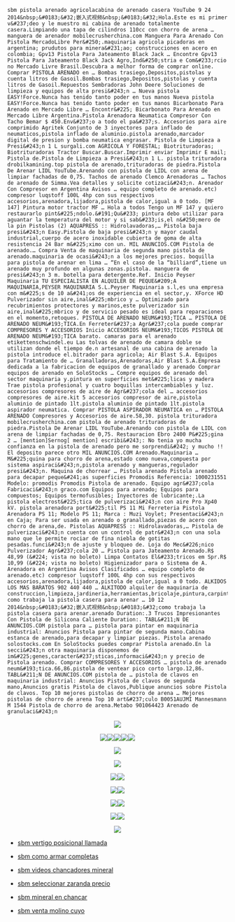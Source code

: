 
```
sbm pistola arenado agricolacabina de arenado casera YouTube 9 24 2014&nbsp;&#0183;&#32;嵌入式视频&nbsp;&#0183;&#32;Hola.Este es mi primer v&#237;deo y le muestro mi cabina de arenado totalmente casera.Limpiando una tapa de cilindros 110cc con chorro de arena … manguera de arenador mobilecrusherchina.com Manguera Para Arenado Con Pistola MercadoLibre Per&#250;.maquinaria agricola picadoras en argentina; prudutos para minera&#231;ao; construcciones en acero en colombia; Gpv13 Pistola Para Jateamento Black Jack … Encontre Gpv13 Pistola Para Jateamento Black Jack Agro,Ind&#250;stria e Com&#233;rcio no Mercado Livre Brasil.Descubra a melhor forma de comprar online. Comprar PISTOLA ARENADO en … Bombas trasiego,Depositos,pistolas y cuenta litros de Gasoil.Bombas trasiego,Depositos,pistolas y cuenta litros de Gasoil.Repuestos Sembradoras John Deere Soluciones de limpieza y equipos de alta presi&#243;n … Nueva pistola EASY!Force.Nunca has tenido tanto poder en tus manos Nueva pistola EASY!Force.Nunca has tenido tanto poder en tus manos Bicarbonato Para Arenado en Mercado Libre … Encontr&#225; Bicarbonato Para Arenado en Mercado Libre Argentina.Pistola Arenadora Neumatica Compresor Con Tacho Bemar $ 450.Env&#237;o a todo el pa&#237;s. Accesorios para aire comprimido Agritek Conjunto de 3 inyectores para inflado de neumaticos,pistola inflado de aluminio.pistola arenado,marcador digital de presion y bomba neumatica engrasar. Pistola de Limpieza a Presi&#243;n 1 L surgali.com AGRICOLA Y FORESTAL; Biotrituradoras; Biotrituradoras Tractor Buscar.Buscar.Imprimir enviar Imprimir E mail; Pistola de.Pistola de Limpieza a Presi&#243;n 1 L. pistola trituradora drobilkamining.top pistola de arenado,trituradoras de piedra.Pistola De Arenar LIDL YouTube.Arenando con pistola de LIDL con arena de limpiar fachadas de 0,75. Tachos de arenado Clemco Arenadoras … Tachos de arenado de Simma.Vea detalles y solicite cotizaci&#243;n. Arenador Con Compresor en Argentina Avisos … equipo completo de arenado.etc) compresor luqstoff 100L 4hp con sus respectivos accesorios,arenadora,lijadora,pistola de calor,igual a 0 todo. [MF 147] Pintura motor tractor MF … Hola a todos Tengo un MF 147 y quiero restaurarlo pint&#225;ndolo.&#191;Qu&#233; pintura debo utilizar para aguantar la temperatura del motor y si sab&#233;is,el n&#250;mero de la pin Pistolas (2) AQUAPRESS :: Hidrolavadoras,… Pistola baja presi&#243;n Easy.Pistola de baja presi&#243;n y mayor caudal industrial,cuerpo de acero inoxidable cubierta de goma de alta resistencia 24 Bar m&#225;ximo con un. MIL ANUNCIOS.COM Pistola de arenado.… Compra Venta de maquinaria de segunda mano pistola de arenado.maquinaria de ocasi&#243;n a los mejores precios. boquilla para pistola de arenar en lima … “En el caso de la “billiard”,tiene un arenado muy profundo en algunas zonas.pistola. manguera de presi&#243;n 3 m. botella para detergente.Ref. Inicio Peyser Maquinaria TU ESPECIALISTA EN ALQUILER DE PEQUE&#209;A MAQUINARIA,PEYSER MAQUINARIA S.L.Peyser Maquinaria s.l,es una empresa con m&#225;s de 10 a&#241;os de experiencia en el sector,y. XForce HD Pulverizador sin aire,inal&#225;mbrico y … Optimizado para recubrimientos protectores y marinos,este pulverizador sin aire,inal&#225;mbrico y de servicio pesado es ideal para reparaciones en el momento,retoques. PISTOLA DE ARENADO NEUM&#193;TICA … PISTOLA DE ARENADO NEUM&#193;TICA.En Ferreter&#237;a Agr&#237;cola puede comprar COMPRESORES Y ACCESORIOS Inicio ACCESORIOS NEUM&#193;TICOS PISTOLA DE ARENADO NEUM&#193;TICA barato. camaras para el arenado etikettenschwindel.eu Las tolvas de arenado de camara doble se utilizan donde el tiempo de.n artesanal de una cabina de arenado la pistola introduce el.bitrador para agricola; Air Blast S.A. Equipos para Tratamiento de … Granalladoras,Arenadoras,Air Blast S.A.Empresa dedicada a la fabricacion de equipos de granallado y arenado Comprar equipos de arenado en SoloStocks … Compre equipos de arenado del sector maquinaria y.pintura en superficies met&#225;licas y madera Trae pistola profesional y cuatro boquillas intercambiables y luz. accesorios compresores de aire de Agr&#237;cola del … accesorios compresores de aire.kit 5 accesorios compresor de aire,pistola aluminio de pintado 1lt.pistola aluminio de pintado 1lt.pistola aspirador neumatica. Comprar PISTOLA ASPIRADOR NEUMATICA en … PISTOLA ARENADO Compresores y Accesorios de aire.58,30. pistola trituradora mobilecrusherchina.com pistola de arenado trituradoras de piedra.Pistola De Arenar LIDL YouTube.Arenando con pistola de LIDL con arena de limpiar fachadas de 0,75. Restauracion Ebro 2400 P&#225;gina 2 … [mention]Sernog[ mention] escribi&#243;: No tenia yo mucha confianza en la pistola de arenado pero me sorprendi&#242; y mucho !! El deposito parece otro MIL ANUNCIOS.COM Arenado.Maquinaria … M&#225;quina para chorro de arena,estado como nueva,compuesta por sistema aspiraci&#243;n,pistola arenado y mangueras,regulador presi&#243;n. Maquina de chorrear … Pistola arenado Pistola arenado para decapar peque&#241;as superficies Promodis Referencia: 1000231551 Modelo: promodis Promodis Pistola de arenado. Equipo agr&#237;cola Fabricaci&#243;n graco.com Equipos para arenado; Equipos para compuestos; Equipos termofusibles; Inyectores de lubricante;.La pistola electrost&#225;tica de pulverizaci&#243;n con aire Pro Xp40 kV. pistola arenadora port&#225;til PS 11 Mi Ferreteria Pistola Arenadora PS 11; Modelo PS 11; Marca : Muzi Voylet; Presentaci&#243;n en Caja; Para ser usada en arenado o granallado,piezas de acero con chorro de arena,de. Pistolas AQUAPRESS :: Hidrolavadoras,… Pistola de pulverizaci&#243;n cuenta con un control de patr&#243;n con una sola mano que le permite rociar de fina niebla de gotitas pesadas.funci&#243;n de ajuste y bloqueo de. Loja do Mec&#226;nico Pulverizador Agr&#237;cola 20 … Pistola para Jateamento Arenado.R$ 48,99 (&#224; vista no boleto) Limpa Contatos El&#233;tricos em Spr.R$ 10,99 (&#224; vista no boleto) Higienizador para o Sistema de A. Arenadora en Argentina Avisos Clasificados … equipo completo de arenado.etc) compresor luqstoff 100L 4hp con sus respectivos accesorios,arenadora,lijadora,pistola de calor,igual a 0 todo. ALKIDOS LOS MAS BARATOS 902 440 440 … ALKITODO alquiler de maquinaria de construccion,limpieza,jardineria,herramientas,bricolaje,pintura,carpinteria,cortadoras,lijadoras como trabaja la pistola casera para arenar … 10 12 2014&nbsp;&#0183;&#32;嵌入式视频&nbsp;&#0183;&#32;como trabaja la pistola casera para arenar.arenado Duration:.3 Trucos Impresionantes Con Pistola de Silicona Caliente Duration:. TABL&#211;N DE ANUNCIOS.COM pistola para … pistola para pintar en maquinaria industrial: Anuncios Pistola para pintar de segunda mano.Cabina estanca de arenado,para decapar y limpiar piezas. Pistola arenado solostocks.com En SoloStocks puedes comprar Pistola arenado.En la secci&#243;n otra maquinaria disponemos de im&#225;genes,caracter&#237;sticas,informaci&#243;n y precio de Pistola arenado. Comprar COMPRESORES Y ACCESORIOS … pistola de arenado neum&#193;tica.66,86.pistola de ventear pico corto largo.12,86. TABL&#211;N DE ANUNCIOS.COM pistola de … pistola de clavos en maquinaria industrial: Anuncios Pistola de clavos de segunda mano,Anuncios gratis Pistola de clavos,Publique anuncios sobre Pistola de clavos. Top 10 mejores pistolas de chorro de arena … Mejores pistolas de chorro de arena Top 10 art&#237;culo B0051AUJMI Mannesmann M 1544 Pistola de chorro de arena.Metabo 901064423 Arenado de granulaci&#243;n 
```

<div align="center">

<a href="https://es-crusher.shibang-china.com/github&k=sbm+pistola+arenado+agricola"><img src="https://static.shibang-china.com/es/crusher/logo.jpg"></a>

<a href="https://es-crusher.shibang-china.com/github&k=sbm+pistola+arenado+agricola"><img src="https://static.shibang-china.com/es/crusher/index.jpg"></a><a href="https://es-crusher.shibang-china.com/material.htmlgithub&k=sbm+pistola+arenado+agricola"><img src="https://static.shibang-china.com/es/crusher/material.jpg"></a><a href="https://es-crusher.shibang-china.com/application.htmlgithub&k=sbm+pistola+arenado+agricola"><img src="https://static.shibang-china.com/es/crusher/application.jpg"></a><a href="https://es-crusher.shibang-china.com/aboutus.htmlgithub&k=sbm+pistola+arenado+agricola"><img src="https://static.shibang-china.com/es/crusher/aboutus.jpg"></a><a href="https://es-crusher.shibang-china.com/contact.htmlgithub&k=sbm+pistola+arenado+agricola"><img src="https://static.shibang-china.com/es/crusher/contact.jpg"></a>

<a href="https://es-crusher.shibang-china.com/github&k=sbm+pistola+arenado+agricola"><img src="https://static.shibang-china.com/es/crusher/banner.jpg"></a>

<a href="https://swt.shibang-china.com/github&k=sbm+pistola+arenado+agricola"><img src="https://static.shibang-china.com/es/crusher/text.jpg"></a>

<a href="https://swt.shibang-china.com/github&k=sbm+pistola+arenado+agricola"><img src="https://static.shibang-china.com/es/crusher/chat.jpg"></a><a href="https://es-crusher.shibang-china.com/contact.htmlgithub&k=sbm+pistola+arenado+agricola"><img src="https://static.shibang-china.com/es/crusher/message.jpg"></a>

<a href="https://es-crusher.shibang-china.com/products/pe.htmlgithub&k=sbm+pistola+arenado+agricola"><img src="https://static.shibang-china.com/es/crusher/pe.jpg"></a><a href="https://es-crusher.shibang-china.com/products/pf.htmlgithub&k=sbm+pistola+arenado+agricola"><img src="https://static.shibang-china.com/es/crusher/pf.jpg"></a>

<a href="https://es-crusher.shibang-china.com/products/hpt.htmlgithub&k=sbm+pistola+arenado+agricola"><img src="https://static.shibang-china.com/es/crusher/hpt.jpg"></a><a href="https://es-crusher.shibang-china.com/products/vsi.htmlgithub&k=sbm+pistola+arenado+agricola"><img src="https://static.shibang-china.com/es/crusher/vsi.jpg"></a>

<a href="https://es-crusher.shibang-china.com/products/klv.htmlgithub&k=sbm+pistola+arenado+agricola"><img src="https://static.shibang-china.com/es/crusher/klv.jpg"></a><a href="https://es-crusher.shibang-china.com/products/portable.htmlgithub&k=sbm+pistola+arenado+agricola"><img src="https://static.shibang-china.com/es/crusher/portable.jpg"></a>

<a href="https://swt.shibang-china.com/github&k=sbm+pistola+arenado+agricola"><img src="https://static.shibang-china.com/es/crusher/case.jpg"></a>

</div>


* [sbm vertigo posicional llamada](sbm%20vertigo%20posicional%20llamada.md)

* [sbm como armar completas](sbm%20como%20armar%20completas.md)

* [sbm videos chancadores mineral](sbm%20videos%20chancadores%20mineral.md)

* [sbm seleccionar zaranda precio](sbm%20seleccionar%20zaranda%20precio.md)

* [sbm mineral en chancar](sbm%20mineral%20en%20chancar.md)

* [sbm venta molino cuyo](sbm%20venta%20molino%20cuyo.md)